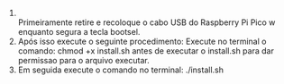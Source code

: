 <ol>
  <li></li>Primeiramente retire e recoloque o cabo USB do Raspberry Pi Pico w enquanto segura a tecla bootsel.</li>
  <li>Após isso execute o seguinte procedimento:
Execute no terminal o comando:  chmod +x install.sh antes de executar o install.sh para dar permissao para o arquivo executar.
  </li>
<li>Em seguida execute o comando no terminal: ./install.sh</li>
</ol>
